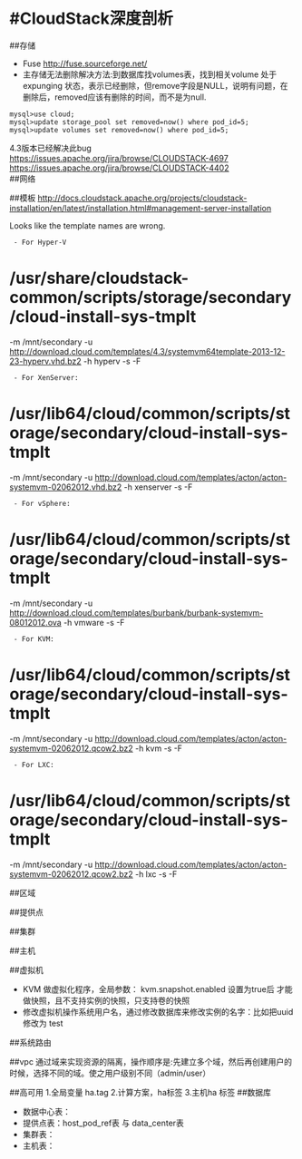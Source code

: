 #CloudStack深度剖析
==============

##存储
- Fuse http://fuse.sourceforge.net/
- 主存储无法删除解决方法:到数据库找volumes表，找到相关volume 处于expunging 状态，表示已经删除，但remove字段是NULL，说明有问题，在删除后，removed应该有删除的时间，而不是为null.
```
mysql>use cloud;
mysql>update storage_pool set removed=now() where pod_id=5;
mysql>update volumes set removed=now() where pod_id=5;
```
4.3版本已经解决此bug   
https://issues.apache.org/jira/browse/CLOUDSTACK-4697   
https://issues.apache.org/jira/browse/CLOUDSTACK-4402   
##网络

##模板
  http://docs.cloudstack.apache.org/projects/cloudstack-installation/en/latest/installation.html#management-server-installation
  
   Looks like the template names are wrong.
  
     - For Hyper-V
  
  # /usr/share/cloudstack-common/scripts/storage/secondary/cloud-install-sys-tmplt
  -m /mnt/secondary -u
  http://download.cloud.com/templates/4.3/systemvm64template-2013-12-23-hyperv.vhd.bz2
  -h hyperv -s <optional-management-server-secret-key> -F
  
  
     - For XenServer:
  
  # /usr/lib64/cloud/common/scripts/storage/secondary/cloud-install-sys-tmplt
  -m /mnt/secondary -u
  http://download.cloud.com/templates/acton/acton-systemvm-02062012.vhd.bz2
  -h xenserver -s <optional-management-server-secret-key> -F
  
  
     - For vSphere:
  
  # /usr/lib64/cloud/common/scripts/storage/secondary/cloud-install-sys-tmplt
  -m /mnt/secondary -u
  http://download.cloud.com/templates/burbank/burbank-systemvm-08012012.ova
  -h vmware -s <optional-management-server-secret-key>  -F
  
  
     - For KVM:
  
  # /usr/lib64/cloud/common/scripts/storage/secondary/cloud-install-sys-tmplt
  -m /mnt/secondary -u
  http://download.cloud.com/templates/acton/acton-systemvm-02062012.qcow2.bz2
  -h kvm -s <optional-management-server-secret-key> -F
  
  
     - For LXC:
  
  # /usr/lib64/cloud/common/scripts/storage/secondary/cloud-install-sys-tmplt
  -m /mnt/secondary -u
  http://download.cloud.com/templates/acton/acton-systemvm-02062012.qcow2.bz2
  -h lxc -s <optional-management-server-secret-key> -F

##区域

##提供点

##集群

##主机

##虚拟机
- KVM 做虚拟化程序，全局参数： kvm.snapshot.enabled  设置为true后 才能做快照，且不支持实例的快照，只支持卷的快照 
- 修改虚拟机操作系统用户名，通过修改数据库来修改实例的名字：比如把uuid修改为 test

##系统路由

##vpc
  通过域来实现资源的隔离，操作顺序是:先建立多个域，然后再创建用户的时候，选择不同的域。使之用户级别不同（admin/user）
  
##高可用
  1.全局变量 ha.tag
  2.计算方案，ha标签
  3.主机ha 标签
##数据库
- 数据中心表：
- 提供点表：host_pod_ref表 与 data_center表
- 集群表：
- 主机表：
